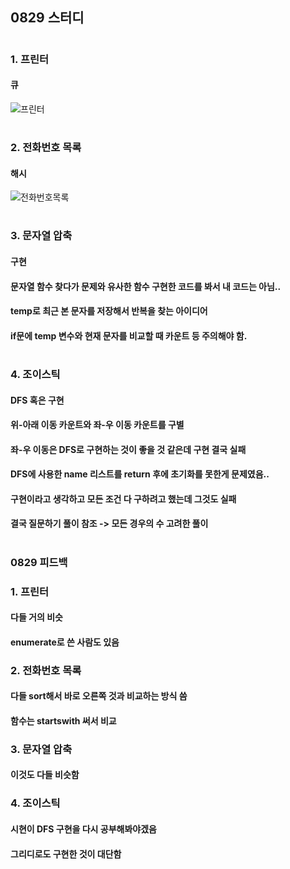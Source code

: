 ## 0829 스터디
#
### 1. 프린터
#### 큐
![프린터](https://user-images.githubusercontent.com/69744314/186832984-bb6f9664-e835-43a1-85a2-9ae647d409b9.jpg)



#
### 2. 전화번호 목록
#### 해시
![전화번호목록](https://user-images.githubusercontent.com/69744314/186832936-ef2e46aa-f4b2-49c3-a7e2-abcad67e65be.jpg)

#
### 3. 문자열 압축
#### 구현
#### 문자열 함수 찾다가 문제와 유사한 함수 구현한 코드를 봐서 내 코드는 아님..
#### temp로 최근 본 문자를 저장해서 반복을 찾는 아이디어
#### if문에 temp 변수와 현재 문자를 비교할 때 카운트 등 주의해야 함.
#
### 4. 조이스틱
#### DFS 혹은 구현
#### 위-아래 이동 카운트와 좌-우 이동 카운트를 구별
#### 좌-우 이동은 DFS로 구현하는 것이 좋을 것 같은데 구현 결국 실패
#### DFS에 사용한 name 리스트를 return 후에 초기화를 못한게 문제였음..
#### 구현이라고 생각하고 모든 조건 다 구하려고 했는데 그것도 실패
#### 결국 질문하기 풀이 참조 -> 모든 경우의 수 고려한 풀이
### 

#
### 0829 피드백
### 1. 프린터
#### 다들 거의 비슷
#### enumerate로 쓴 사람도 있음

###

### 2. 전화번호 목록
#### 다들 sort해서 바로 오른쪽 것과 비교하는 방식 씀
#### 함수는 startswith 써서 비교

###

### 3. 문자열 압축
#### 이것도 다들 비슷함
###

### 4. 조이스틱
#### 시현이 DFS 구현을 다시 공부해봐야겠음
#### 그리디로도 구현한 것이 대단함
###
